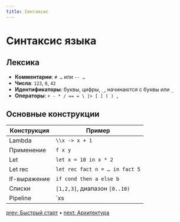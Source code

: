 ```yaml
---
title: Синтаксис
---
```


# Синтаксис языка

## Лексика

- **Комментарии**: `# …` или `-- …`
- **Числа**: `123`, `0`, `42`
- **Идентификаторы**: буквы, цифры, `_`, начинаются с буквы или `_`
- **Операторы**: `+ - * / == = \ |> [ ] ( ) ,`

## Основные конструкции

| Конструкция      | Пример                             |
| ---------------- | ---------------------------------- |
| Lambda           | `\\x -> x + 1`                    |
| Применение       | `f x y`                            |
| Let              | `let x = 10 in x * 2`              |
| Let rec          | `let rec fact n = … in fact 5`     |
| If-выражение     | `if cond then a else b`            |
| Списки           | `[1,2,3]`, диапазон `[0..10)`      |
| Pipeline         | `xs |> map (_*2) |> filter (>5)`   |




[prev: Быстрый старт](quickstart.md) • [next: Архитектура](architecture.md)
